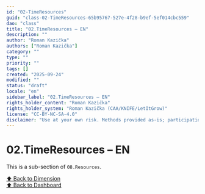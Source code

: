 ```yaml
---
id: "02-TimeResources"
guid: "class-02-TimeResources-65b95767-527e-4f28-b9ef-5ef014cbc559"
dao: "class"
title: "02.TimeResources – EN"
description: ""
author: "Roman Kazička"
authors: ["Roman Kazička"]
category: ""
type: ""
priority: ""
tags: []
created: "2025-09-24"
modified: ""
status: "draft"
locale: "en"
sidebar_label: "02.TimeResources – EN"
rights_holder_content: "Roman Kazička"
rights_holder_system: "Roman Kazička (CAA/KNIFE/LetItGrow)"
license: "CC-BY-NC-SA-4.0"
disclaimer: "Use at your own risk. Methods provided as-is; participation is voluntary and context-aware."
---
```

# 02.TimeResources – EN

This is a sub-section of `08.Resources`.

[⬆ Back to Dimension](../index.md)  
[⬆ Back to Dashboard](../../index.md)
